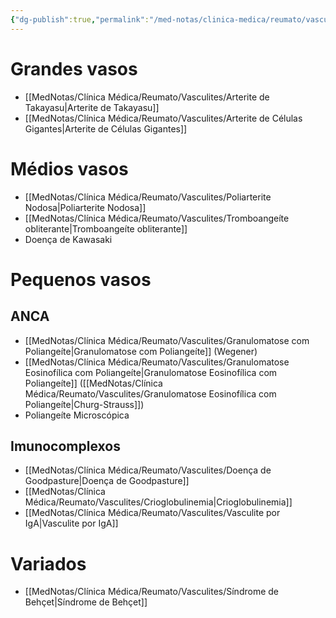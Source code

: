 ```yaml
---
{"dg-publish":true,"permalink":"/med-notas/clinica-medica/reumato/vasculites/vasculites/"}
---
```


# Grandes vasos
- [[MedNotas/Clínica Médica/Reumato/Vasculites/Arterite de Takayasu\|Arterite de Takayasu]]
- [[MedNotas/Clínica Médica/Reumato/Vasculites/Arterite de Células Gigantes\|Arterite de Células Gigantes]]

# Médios vasos
- [[MedNotas/Clínica Médica/Reumato/Vasculites/Poliarterite Nodosa\|Poliarterite Nodosa]]
- [[MedNotas/Clínica Médica/Reumato/Vasculites/Tromboangeíte obliterante\|Tromboangeíte obliterante]]
- Doença de Kawasaki

# Pequenos vasos
## ANCA
- [[MedNotas/Clínica Médica/Reumato/Vasculites/Granulomatose com Poliangeíte\|Granulomatose com Poliangeíte]] (Wegener)
- [[MedNotas/Clínica Médica/Reumato/Vasculites/Granulomatose Eosinofílica com Poliangeíte\|Granulomatose Eosinofílica com Poliangeíte]] ([[MedNotas/Clínica Médica/Reumato/Vasculites/Granulomatose Eosinofílica com Poliangeíte\|Churg-Strauss]])
- Poliangeíte Microscópica

## Imunocomplexos
- [[MedNotas/Clínica Médica/Reumato/Vasculites/Doença de Goodpasture\|Doença de Goodpasture]]
- [[MedNotas/Clínica Médica/Reumato/Vasculites/Crioglobulinemia\|Crioglobulinemia]]
- [[MedNotas/Clínica Médica/Reumato/Vasculites/Vasculite por IgA\|Vasculite por IgA]]

# Variados
- [[MedNotas/Clínica Médica/Reumato/Vasculites/Síndrome de Behçet\|Síndrome de Behçet]]

